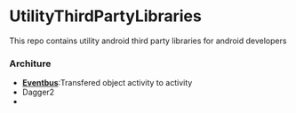 # UtilityThirdPartyLibraries
This repo contains utility android third party libraries for android developers

<html>
<h3>Architure</h3>
<ul>
	<li><a href=""><b>Eventbus</b></a>:Transfered object activity to activity</li>
	<li>Dagger2</li>
	<li></li>
</ul>



</html>
